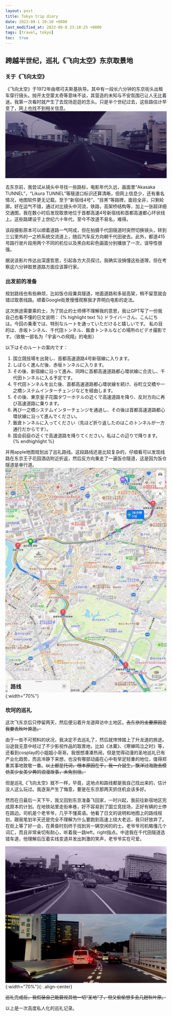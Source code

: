 ```yaml
---
layout: post
title: Tokyo trip diary
date: 2023-09-1 20:10 +0800
last_modified_at: 2023-09-8 23:18:25 +0800
tags: [travel, tokyo]
toc:  true
---
```



## 跨越半世纪，巡礼《飞向太空》东京取景地

### 关于《飞向太空》
《飞向太空》于1972年由塔可夫斯基执导。其中有一段长六分钟的东京街头出租车穿行镜头。抛开太空蒙太奇等意味不谈，其营造的未知与不安氛围已让人无比着迷。我第一次看时就产生了去现场逛逛的念头。只是半个世纪过去，这些路估计早变了，网上也找不到相关信息。
![image](https://github.com/utenasama/utenasama.github.io/blob/master/solaris_tokyo.png)

去东京前，我尝试从镜头中寻找一些路标，电影年代久远，画面里“Akasaka TUNNEL”，“Likura TUNNEL”等隧道口标识还算清晰，但网上信息少，还有重名情况，地图软件更无记载。至于“新宿线4号”，“目黑”等路牌，面目全非，只剩轮廓。好在运气不错，通过对比镜头中河流，铁路，高架桥结构等，加上一张超详细交通图，我在数小时后发现取景地位于首都高速4号新宿线和首都高速都心环状线上。这些路建设于上世纪六十年代，至今不改道不易名，难得。

该段摄影原本可以顺着道路一气呵成，但在拍摄千代田隧道时突然切换镜头，转到三公里外的一之桥系统交流道上，随后汽车反方向朝千代田驶去。此外，都道415号路行驶片段用两个不同的机位以及黑白和彩色画面分别播放了一次，误导性很强。

据说该影片传达出深邃哲思，引起各方大员探讨。我确实没搞懂这些道理，但在考察这六分钟取景道路方面应该算行家。

### 出发前的准备
规划路线也有些麻烦，比如饭仓段兼具隧道，地面道路和多层高架，稍不留意就会错过取景线路。顺着Google街景慢慢观察我才弄明白电影的走法。

这次旅途需要乘的士，为了防止的士师傅不理解我的意思，我让GPT写了一份我自己也看不懂的日文说明：
{% highlight text %}
ドライバーさん、こんにちは。今回の乗車では、特別なルートを通っていただけると嬉しいです。
私の目的は、赤坂トンネル、千代田トンネル、飯倉トンネルなどの場所のビデオ撮影です。（致敬一部名为「宇宙への飛翔」的电影）

以下はそのルートの案内です：
1. 国立競技場を出発し、首都高速道路4号新宿線に入ります。
2. しばらく進んだ後、赤坂トンネルに入ります。
3. その後、新宿線に沿って進み、同時に首都高速道路都心環状線に合流し、千代田トンネルに入る予定です。
4. 千代田トンネルを出た後、首都高速道路都心環状線を続け、谷町立交橋や一之橋システムインターチェンジなどを経由します。
5. その後、東京皇子花園タワーホテルの近くで高速道路を降り、反対方向に再び高速道路に乗ります。
6. 再び一之橋システムインターチェンジを通過し、その後は首都高速道路都心環状線に沿って進んでください。
7. 飯倉トンネルに入ってください（先ほど折り返したのはこのトンネルが一方通行だからです）。
8. 国会前庭の近くで高速道路を降りてください。私はこの辺りで降ります。
{% endhighlight %}

并用apple地图规划出了巡礼路线。这段路线还是比较复杂的，仔细看可以发现线路在东京王子花园酒店附近折返，然后反方向重走了一遍饭仓隧道，这是因为饭仓隧道是单行道。
![image](https://github.com/utenasama/utenasama.github.io/blob/master/solaris_rute.jpg){:width="70%"}

### 坎坷的巡礼

这次飞东京后只停留两天，然后便沿着升龙道拜访中土地区。<del>去东京的主要原因是我要去秋叶原逛。</del>

由于一些不可预料的状况，我决定不去巡礼了，然后就悻悻踏上了升龙道的旅途。沿途我无意中经过了不少影视作品的取景地，比如《冰菓》、《寒蝉鸣泣之时》等，还看到cosplay的小姐姐小哥哥。我很想凑凑热闹，但是觉得动漫的圣地巡礼已有产业化趋势，而且冷静下来想，也没有哪部动画在心中有举足轻重的地位，值得郑重其事地致敬一番。<del>以上都是托词，根本原因在于，我一介鼠生，飘洋过海跑去模仿美少女美少男的浪漫故事，未免别扭。</del>

但是巡礼《飞向太空》就不一样，毕竟，这地点和路线都是我自己找出来的，估计没人这么玩过。我逐渐产生了悔意，要是在东京那两天抓住机会该多好。

然而在日最后一天下午，我又回到东京准备飞回家，一时兴起，我前往新宿地区完成原本的计划。在地铁站里走街串巷，好不容易到了国立竞技场，正好有辆的士停在路边。司机是个老爷爷，几乎不懂英语。他看了日文的说明和地图上的路线规划，跟我笔划半天还是完全不理解为什么要跑到高速上绕大老远，我只好放弃了。
在街上等了好一会，在黄昏时刻终于找到另一辆空闲的的士。老爷爷司机略懂几个词汇，而且非常亲切有耐心，听着我一路left，right指点。中途我在千代田隧道选错车道，他理解后压着实线变道并发出刺激的笑声，老爷爷实在可爱。

![image](https://github.com/utenasama/utenasama.github.io/blob/master/media/solaris_pic1.jpg){:width="70%"}{: .align-center}

<del>巡礼完成后，我假装自己能藐视其他一切“圣地”了，但又偷偷想多去几趟秋叶原。</del>

以上是一次高度私人化的巡礼记录。
